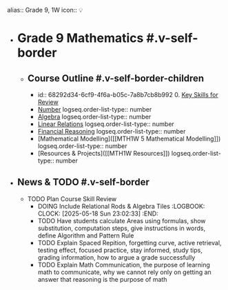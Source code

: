 alias:: Grade 9, 1W
icon:: 💡

- # Grade 9 Mathematics #.v-self-border
	- ## Course Outline #.v-self-border-children
		- id:: 68292d34-6cf9-4f6a-b05c-7a8b7cb8b992
		  0. [Key Skills for Review]([[MTH1W/0]])
		- [Number]([[MTH1W/1]])
		  logseq.order-list-type:: number
		- [Algebra]([[MTH1W/2]])
		  logseq.order-list-type:: number
		- [Linear Relations]([[MTH1W/3]])
		  logseq.order-list-type:: number
		- [Financial Reasoning]([[MTH1W/4]])
		  logseq.order-list-type:: number
		- [Mathematical Modelling]([[MTH1W 5 Mathematical Modelling]])
		  logseq.order-list-type:: number
		- [Resources & Projects]([[MTH1W Resources]])
		  logseq.order-list-type:: number
- ## News & TODO #.v-self-border
	- TODO Plan Course Skill Review
		- DOING Include Relational Rods & Algebra Tiles
		  :LOGBOOK:
		  CLOCK: [2025-05-18 Sun 23:02:33]
		  :END:
		- TODO Have students calculate Areas using formulas, show substitution, computation steps, give instructions in words, define Algorithm and Pattern Rule
		- TODO Explain Spaced Repition, forgetting curve, active retrieval, testing effect, focused practice, stay informed, study tips, grading information, how to argue a grade successfully
		- TODO Explain Math Communication, the purpose of learning math to communicate, why we cannot rely only on getting an answer that reasoning is the purpose of math